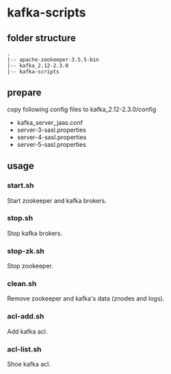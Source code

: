 # kafka-scripts

## folder structure

```
.
|-- apache-zookeeper-3.5.5-bin
|-- kafka_2.12-2.3.0
|-- kafka-scripts
```

## prepare

copy following config files to kafka_2.12-2.3.0/config

+ kafka_server_jaas.conf
+ server-3-sasl.properties
+ server-4-sasl.properties
+ server-5-sasl.properties

## usage

### start.sh

Start zookeeper and kafka brokers.

### stop.sh

Stop kafka brokers.

### stop-zk.sh

Stop zookeeper.

### clean.sh

Remove zookeeper and kafka's data (znodes and logs).

### acl-add.sh

Add kafka acl.

### acl-list.sh

Shoe kafka acl.
